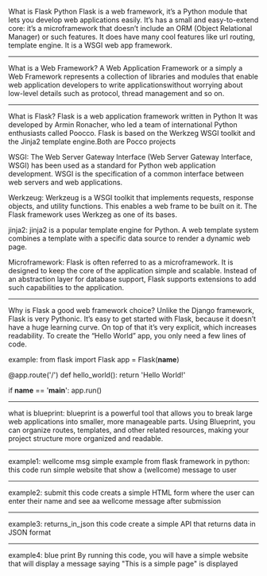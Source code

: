 What is Flask Python
Flask is a web framework, it’s a Python module that lets you develop web applications easily. It’s has a small and easy-to-extend core: 
it’s a microframework that doesn’t include an ORM (Object Relational Manager) or such features.
It does have many cool features like url routing, template engine. It is a WSGI web app framework.
_________________________________________________________________________________________________________________________________________
What is a Web Framework?
A Web Application Framework or a simply a Web Framework represents a collection of libraries and modules
that enable web application developers to write applicationswithout worrying about low-level details such as protocol, thread management
and so on.
________________________________________________________________________________________________________________________________________
What is Flask?
Flask is a web application framework written in Python
It was developed by Armin Ronacher, who led a team of international Python enthusiasts called Poocco.
Flask is based on the Werkzeg WSGI toolkit and the Jinja2 template engine.Both are Pocco projects

WSGI:
The Web Server Gateway Interface (Web Server Gateway Interface, WSGI) has been used as a standard for Python web application development. 
WSGI is the specification of a common interface between web servers and web applications.

Werkzeug:
Werkzeug is a WSGI toolkit that implements requests, response objects, and utility functions.
This enables a web frame to be built on it.
The Flask framework uses Werkzeg as one of its bases.

jinja2:
jinja2 is a popular template engine for Python.
A web template system combines a template with a specific data source to render a dynamic web page.

Microframework:
Flask is often referred to as a microframework. It is designed to keep the core of the application simple and scalable.
Instead of an abstraction layer for database support, Flask supports extensions to add such capabilities to the application.
________________________________________________________________________________________________________________________________________

Why is Flask a good web framework choice?
Unlike the Django framework, Flask is very Pythonic. It’s easy to get started with Flask, because it doesn’t have a huge learning curve.
On top of that it’s very explicit, which increases readability. To create the “Hello World” app, you only need a few lines of code.

example:
  from flask import Flask
  app = Flask(__name__)

  @app.route('/')
  def hello_world():
      return 'Hello World!'

  if __name__ == '__main__':
      app.run()
______________________________________________________________________________________________________________________________________________
what is blueprint:
blueprint is a powerful tool that allows you to break large web applications into smaller, more manageable parts.
Using Blueprint, you can organize routes, templates, and other related resources, making your project structure more organized and readable.
_______________________________________________________________________________________________________________________________________________
example1: wellcome msg
simple example from flask framework in python:
this code run simple website that show a (wellcome) message to user
_________________________________________________________________________________________________________________________________________________
example2: submit
this code creats a simple HTML form where the user can enter their name and see aa wellcome message 
after submission
__________________________________________________________________________________________________________________________________________________
example3: returns_in_json
this code create a simple API that returns data in JSON format
__________________________________________________________________________________________________________________________________________________
example4: blue print
By running this code, you will have a simple website that
will display a message saying "This is a simple page" is displayed











